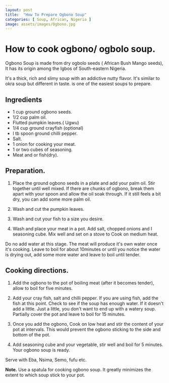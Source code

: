 ```yaml
---
layout: post
title:  "How To Prepare Ogbono Soup"
categories: [ Soup, African, Nigeria ]
image: assets/images/Ogbono.jpg
---
```


# How to cook ogbono/ ogbolo soup. 

Ogbono Soup is made from dry ogbolo seeds ( African Bush Mango seeds), It has its origin among the Igbos of South-eastern Nigeria.

It's a thick, rich and slimy soup with an addictive nutty flavor. It's similar to okra soup but different in taste. is one of the easiest soups to prepare. 

## Ingredients

- 1 cup ground ogbono seeds. 
- 1/2 cup palm oil. 
- Flutted pumpkin leaves.( Ugwu) 
- 1/4 cup ground crayfish (optional)
- I tb spoon ground chilli pepper. 
- Salt. 
- 1 onion for cooking your meat. 
- 1 or two cubes of seasoning. 
- Meat and or fish(dry). 

## Preparation. 

   
1. Place the ground ogbono seeds in a plate and add your palm oil. 
   Stir together until well mixed. If there are chunks of ogbono, break them apart with your spoon and allow the oil soak through. If it still feels a bit dry, you can add some more palm oil.

2. Wash and cut the pumpkin leaves. 
   
3. Wash and cut your fish to a size you desire. 
   
4. Wash and place your meat in a pot. Add salt, 
   chopped onions and I seasoning cube. Mix well and set on a stove to Cook on medium heat.
   
Do no add water at this stage. The meat will produce it's own water once it's cooking. 
Leave to boil for about 10minutes or until you notice the water is drying out, add some more water and leave to boil until tender. 

## Cooking directions. 

1. Add the ogbono to the pot of boiling meat (after it becomes tender), allow to boil for five minutes.
2. Add your cray fish, salt and chilli pepper. If you are using fish, add the fish at this point. Check to see if the soup has enough water. If it doesn't add a little. Just a little, you don't want to end up with a watery soup. Partially cover the pot and leave to boil for 15 minutes. 
   
3. Once you add the ogbono, Cook on low heat and stir the content of your pot at intervals. This would prevent the ogbono sticking to the side and bottom of the pot. 

4. Add seasoning cube and your vegetable,  stir well and boil for 5 minutes.  Your ogbono soup is ready. 
   
Serve with Eba, Nsima, Semo, fufu etc. 

__Note.__ Use a spatula for cooking ogbono soup. It greatly minimizes the extent to which soup stick to your pot. 


